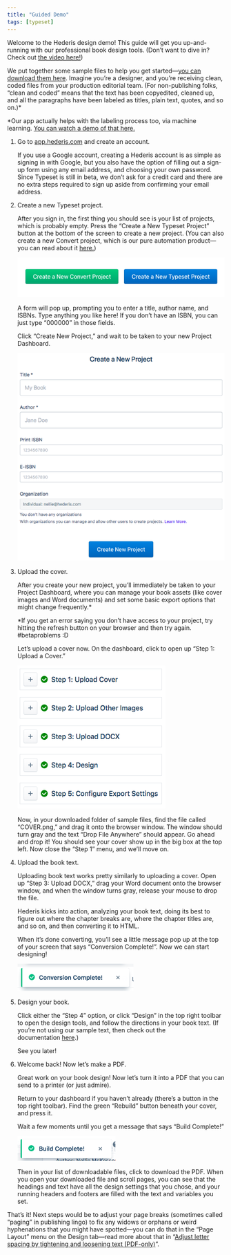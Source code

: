 ```yaml
---
title: "Guided Demo"
tags: [typeset]
---
```

 
<html><body><section data-type="chapter" class="hsecchapter" data-hederis-type="hsecchapter" id="guided-demo" data-pi-attrs="id: guided-demo; data-tags: typeset;" role="doc-chapter" data-tags="typeset" data-author-name=" " data-book-title=" " title="Guided Demo"><p class="hblkp" data-hederis-type="hblkp" id="p2GgFKuOn">Welcome to the Hederis design demo! This guide will get you up-and-running with our professional book design tools. (Don&#8217;t want to dive in? Check out&#160;<a href="https://youtu.be/KjJA1HvvEhw" target="_blank" data-hederis-type="hspana" id="pk2B0og87"><span class="Hyperlink" data-hederis-type="hspnspan" id="p4UcwprTD">the video here!</span></a>)</p><p class="hblkp" data-hederis-type="hblkp" id="pL8JcnYDt">We put together some sample files to help you get started&#8212;<a href="https://www.dropbox.com/s/0t99hotj0svng8h/hederis-demo-files.zip?dl=0" target="_blank" data-hederis-type="hspana" id="plnU6oUo9"><span class="Hyperlink" data-hederis-type="hspnspan" id="pVOFaO4aY">you can download them here</span></a>. Imagine you&#8217;re a designer, and you&#8217;re receiving clean, coded files from your production editorial team. (For non-publishing folks, &#8220;clean and coded&#8221; means that the text has been copyedited, cleaned up, and all the paragraphs have been labeled as titles, plain text, quotes, and so on.)*</p><p class="hblkp" data-hederis-type="hblkp" id="pf6bfbN5R">*Our app actually helps with the labeling process too, via machine learning.&#160;<a href="https://www.youtube.com/embed/vyuVLK4JIkg" target="_blank" data-hederis-type="hspana" id="pMPnjJ5y2"><span class="Hyperlink" data-hederis-type="hspnspan" id="pw0k0rPP8">You can watch a demo of that here.</span></a></p><ol class="hwprnumlist" data-hederis-type="hwprnumlist" id="pZkfqsu7J"><li class="hblkoli" data-hederis-type="hblkoli" id="liJsiJCiez"><p class="hblkoli" data-hederis-type="hblklip" id="ps7cS9pKt">Go to&#160;<a href="http://app.hederis.com/" target="_blank" data-hederis-type="hspana" id="pc9Rls4QE"><span class="Hyperlink" data-hederis-type="hspnspan" id="pMRVvmfZ7">app.hederis.com</span></a>&#160;and create an account.</p><p class="hblklicont" data-hederis-type="hblklicont" id="pWMcZvkwC">If you use a Google account, creating a Hederis account is as simple as signing in with Google, but you also have the option of filling out a sign-up form using any email address, and choosing your own password. Since Typeset is still in beta, we don&#8217;t ask for a credit card and there are no extra steps required to sign up aside from confirming your email address.</p></li><li class="hblkoli" data-hederis-type="hblkoli" id="liU3NHTrKY"><p class="hblkoli" data-hederis-type="hblklip" id="po5VxO4ma">Create a new Typeset project.</p><p class="hblklicont" data-hederis-type="hblklicont" id="pnrUBG8Xh">After you sign in, the first thing you should see is your list of projects, which is probably empty. Press the &#8220;Create a New Typeset Project&#8221; button at the bottom of the screen to create a new project. (You can also create a new Convert project, which is our pure automation product&#8212;you can read about it&#160;<a href="https://www.hederis.com/products.html" target="_blank" data-hederis-type="hspana" id="pqL59XOBs"><span class="Hyperlink" data-hederis-type="hspnspan" id="pwE8PU2vB">here.</span></a>)</p><img data-hederis-type="hblkimg" class="hblkimg" id="p9aqKsNs3" src="/images/createprojectbutton.png" data-img-src="/images/createprojectbutton.png"/><p class="hblklicont" data-hederis-type="hblklicont" id="pPLKrTh47">A form will pop up, prompting you to enter a title, author name, and ISBNs. Type anything you like here! If you don&#8217;t have an ISBN, you can just type &#8220;000000&#8221; in those fields.</p><p class="hblklicont" data-hederis-type="hblklicont" id="p6g686S2V">Click &#8220;Create New Project,&#8221; and wait to be taken to your new Project Dashboard.</p><img data-hederis-type="hblkimg" class="hblkimg" id="pUpu68hXD" src="/images/createnewproject.png" data-img-src="/images/createnewproject.png"/></li><li class="hblkoli" data-hederis-type="hblkoli" id="liBOFxd5Q2"><p class="hblkoli" data-hederis-type="hblklip" id="pP9wFSY6a">Upload the cover.</p><p class="hblklicont" data-hederis-type="hblklicont" id="pWNkUovb4">After you create your new project, you&#8217;ll immediately be taken to your Project Dashboard, where you can manage your book assets (like cover images and Word documents) and set some basic export options that might change frequently.*</p><p class="hblklicont" data-hederis-type="hblklicont" id="pVRBYxB7z">*If you get an error saying you don&#8217;t have access to your project, try hitting the refresh button on your browser and then try again. #betaproblems :D</p><p class="hblklicont" data-hederis-type="hblklicont" id="pR9ErjTAG">Let&#8217;s upload a cover now. On the dashboard, click to open up &#8220;Step 1: Upload a Cover.&#8221;</p><img data-hederis-type="hblkimg" class="hblkimg" id="paBKPmvNu" src="/images/uploadacover.png" data-img-src="/images/uploadacover.png"/><p class="hblklicont" data-hederis-type="hblklicont" id="pV3QkWjkb">Now, in your downloaded folder of sample files, find the file called &#8220;COVER.png,&#8221; and drag it onto the browser window. The window should turn gray and the text &#8220;Drop File Anywhere&#8221; should appear. Go ahead and drop it! You should see your cover show up in the big box at the top left. Now close the &#8220;Step 1&#8221; menu, and we&#8217;ll move on.</p></li><li class="hblkoli" data-hederis-type="hblkoli" id="liXtiwCfC0"><p class="hblkoli" data-hederis-type="hblklip" id="pFR0hgyIN">Upload the book text.</p><p class="hblklicont" data-hederis-type="hblklicont" id="p8QRF1pSp">Uploading book text works pretty similarly to uploading a cover. Open up &#8220;Step 3: Upload DOCX,&#8221; drag your Word document onto the browser window, and when the window turns gray, release your mouse to drop the file.</p><p class="hblklicont" data-hederis-type="hblklicont" id="pXU3jVv1r">Hederis kicks into action, analyzing your book text, doing its best to figure out where the chapter breaks are, where the chapter titles are, and so on, and then converting it to HTML.</p><p class="hblklicont" data-hederis-type="hblklicont" id="pt3iAuOXd">When it&#8217;s done converting, you&#8217;ll see a little message pop up at the top of your screen that says &#8220;Conversion Complete!&#8221;. Now we can start designing!</p><img data-hederis-type="hblkimg" class="hblkimg" id="pY7h6x8pX" src="/images/conversioncomplete.png" data-img-src="/images/conversioncomplete.png"/></li><li class="hblkoli" data-hederis-type="hblkoli" id="liIEBZTdvM"><p class="hblkoli" data-hederis-type="hblklip" id="pauuVy7m3">Design your book.</p><p class="hblklicont" data-hederis-type="hblklicont" id="pYce6XIOL">Click either the &#8220;Step 4&#8221; option, or click &#8220;Design&#8221; in the top right toolbar to open the design tools, and follow the directions in your book text. (If you&#8217;re not using our sample text, then check out the documentation&#160;<a href="https://www.hederis.com/demo.html" target="_blank" data-hederis-type="hspana" id="pnrgzoQlS"><span class="Hyperlink" data-hederis-type="hspnspan" id="pnUwn7tRd">here</span></a>.)</p><p class="hblklicont" data-hederis-type="hblklicont" id="p2HoJgnlR">See you later!</p></li><li class="hblkoli" data-hederis-type="hblkoli" id="liE3leCase"><p class="hblkoli" data-hederis-type="hblklip" id="pcxieS2yv">Welcome back! Now let&#8217;s make a PDF.</p><p class="hblklicont" data-hederis-type="hblklicont" id="pj2w4byek">Great work on your book design! Now let&#8217;s turn it into a PDF that you can send to a printer (or just admire).</p><p class="hblklicont" data-hederis-type="hblklicont" id="pxB83Ovse">Return to your dashboard if you haven&#8217;t already (there&#8217;s a button in the top right toolbar). Find the green &#8220;Rebuild&#8221; button beneath your cover, and press it.</p><p class="hblklicont" data-hederis-type="hblklicont" id="p8HdgR2tl">Wait a few moments until you get a message that says &#8220;Build Complete!&#8221;</p><img data-hederis-type="hblkimg" class="hblkimg" id="pUzk5aMUx" src="/images/buildcomplete.png" data-img-src="/images/buildcomplete.png"/><p class="hblklicont" data-hederis-type="hblklicont" id="p3jrdGoB1">Then in your list of downloadable files, click to download the PDF. When you open your downloaded file and scroll pages, you can see that the headings and text have all the design settings that you chose, and your running headers and footers are filled with the text and variables you set.</p></li></ol><p class="hblkp" data-hederis-type="hblkp" id="pOxgrYdEp">That&#8217;s it! Next steps would be to adjust your page breaks (sometimes called &#8220;paging&#8221; in publishing lingo) to fix any widows or orphans or weird hyphenations that you might have spotted&#8212;you can do that in the &#8220;Page Layout&#8221; menu on the Design tab&#8212;read more about that in &#8220;<a href="{% link _docs/page-layout-menu.md %}" data-hederis-type="hspana" id="pfz7rtSo4"><span class="Hyperlink" data-hederis-type="hspnspan" id="p1rVzs9pS">Adjust letter spacing by tightening and loosening text (PDF-only)</span></a>&#8221;.</p></section></body></html>
